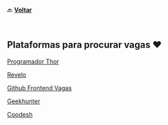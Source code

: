 🔙 [**Voltar**](https://github.com/reginadiana/empresas-tech-por-nicho)

<br/>

## Plataformas para procurar vagas ❤️

[Programador Thor](https://programathor.com.br/)

[Revelo](https://www.revelo.com.br/)

[Github Frontend Vagas](https://github.com/frontendbr/vagas)

[Geekhunter](https://www.geekhunter.com.br/)

[Coodesh](https://coodesh.com/)

